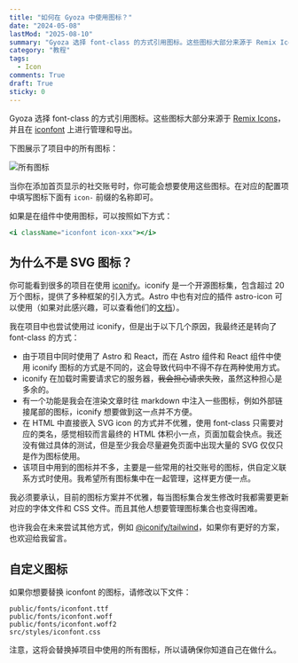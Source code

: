 ```yaml
---
title: "如何在 Gyoza 中使用图标？"
date: "2024-05-08"
lastMod: "2025-08-10"
summary: "Gyoza 选择 font-class 的方式引用图标。这些图标大部分来源于 Remix Icons，并且在 iconfont 上进行管理和导出。"
category: "教程"
tags:
  - Icon
comments: True
draft: True
sticky: 0
---
```

Gyoza 选择 font-class 的方式引用图标。这些图标大部分来源于 [Remix Icons](https://remixicon.com/)，并且在 [iconfont](https://www.iconfont.cn/) 上进行管理和导出。

下图展示了项目中的所有图标：

![所有图标](https://s2.loli.net/2024/05/08/mbdT5HqYMEajyRG.webp)

当你在添加首页显示的社交账号时，你可能会想要使用这些图标。在对应的配置项中填写图标下面有 `icon-` 前缀的名称即可。

如果是在组件中使用图标，可以按照如下方式：

```jsx
<i className="iconfont icon-xxx"></i>
```

## 为什么不是 SVG 图标？

你可能看到很多的项目在使用 [iconify](https://iconify.design/)。iconify 是一个开源图标集，包含超过 20 万个图标，提供了多种框架的引入方式。Astro 中也有对应的插件 astro-icon 可以使用（如果对此感兴趣，可以查看他们的[文档](https://github.com/natemoo-re/astro-icon)）。

我在项目中也尝试使用过 iconify，但是出于以下几个原因，我最终还是转向了 font-class 的方式：

- 由于项目中同时使用了 Astro 和 React，而在 Astro 组件和 React 组件中使用 iconify 图标的方式是不同的，这会导致代码中不得不存在两种使用方式。
- iconify 在加载时需要请求它的服务器，~~我会担心请求失败~~，虽然这种担心是多余的。
- 有一个功能是我会在渲染文章时往 markdown 中注入一些图标，例如外部链接尾部的图标，iconify 想要做到这一点并不方便。
- 在 HTML 中直接嵌入 SVG icon 的方式并不优雅，使用 font-class 只需要对应的类名，感觉相较而言最终的 HTML 体积小一点，页面加载会快点。我还没有做过具体的测试，但是至少我会尽量避免页面中出现大量的 SVG 仅仅只是作为图标使用。
- 该项目中用到的图标并不多，主要是一些常用的社交账号的图标，供自定义联系方式时使用。我希望所有图标集中在一起管理，这样更方便一点。

我必须要承认，目前的图标方案并不优雅，每当图标集合发生修改时我都需要更新对应的字体文件和 CSS 文件。而且其他人想要管理图标集合也变得困难。

也许我会在未来尝试其他方式，例如 [@iconify/tailwind](https://github.com/iconify/iconify/tree/main/plugins/tailwind)，如果你有更好的方案，也欢迎给我留言。

## 自定义图标

如果你想要替换 iconfont 的图标，请修改以下文件：

```text
public/fonts/iconfont.ttf
public/fonts/iconfont.woff
public/fonts/iconfont.woff2
src/styles/iconfont.css
```

注意，这将会替换掉项目中使用的所有图标，所以请确保你知道自己在做什么。